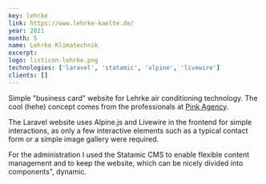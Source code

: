 ```yaml
---
key: lehrke
link: https://www.lehrke-kaelte.de/
year: 2021
month: 5
name: Lehrke Klimatechnik
excerpt:
logo: listicon-lehrke.png
technologies: ['laravel', 'statamic', 'alpine', 'livewire']
clients: []
---
```


Simple "business card" website for Lehrke air conditioning technology. The cool (hehe) concept comes from the professionals at <a href="https://agentur.pink" target="_blank" rel="noopener noreferrer">Pink Agency</a>.

The Laravel website uses Alpine.js and Livewire in the frontend for simple interactions, as only a few interactive elements such as a typical contact form or a simple image gallery were required.

For the administration I used the Statamic CMS to enable flexible content management and to keep the website, which can be nicely divided into components", dynamic.